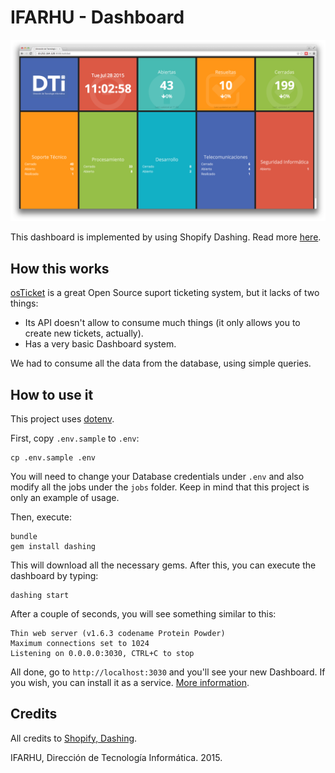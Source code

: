# IFARHU - Dashboard

![Dashboard Screenshot](assets/images/screenshot.png)

This dashboard is implemented by using Shopify Dashing. Read more [here](http://dashing.io).

## How this works

[osTicket](http://osticket.com) is a great Open Source suport ticketing system, but it lacks of two things:

* Its API doesn't allow to consume much things (it only allows you to create new tickets, actually).
* Has a very basic Dashboard system.

We had to consume all the data from the database, using simple queries.

## How to use it

This project uses [dotenv](https://github.com/bkeepers/dotenv).

First, copy `.env.sample` to `.env`:

~~~
cp .env.sample .env
~~~

You will need to change your Database credentials under `.env` and also modify all the jobs under the `jobs` folder. Keep in mind that this project is only an example of usage.

Then, execute:

~~~
bundle
gem install dashing
~~~

This will download all the necessary gems. After this, you can execute the dashboard by typing:

~~~
dashing start
~~~

After a couple of seconds, you will see something similar to this:

~~~
Thin web server (v1.6.3 codename Protein Powder)
Maximum connections set to 1024
Listening on 0.0.0.0:3030, CTRL+C to stop
~~~

All done, go to `http://localhost:3030` and you'll see your new Dashboard. If you wish, you can install it as a service. [More information](https://gist.github.com/gregology/5313326).

## Credits

All credits to [Shopify, Dashing](https://github.com/Shopify/dashing).

IFARHU, Dirección de Tecnología Informática. 2015.